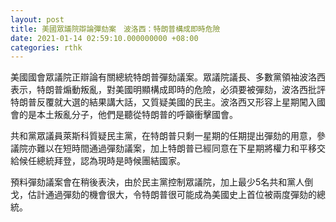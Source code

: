 ```yaml
---
layout: post
title: 美國眾議院辯論彈劾案　波洛西：特朗普構成即時危險
date: 2021-01-14 02:59:10.000000000 +08:00
categories: rthk
---
```


美國國會眾議院正辯論有關總統特朗普彈劾議案。眾議院議長、多數黨領袖波洛西表示，特朗普煽動叛亂，對美國明顯構成即時的危險，必須要被彈劾，波洛西批評特朗普反覆就大選的結果講大話，又質疑美國的民主。波洛西又形容上星期闖入國會的是本土叛亂分子，他們是聽從特朗普的呼籲衝擊國會。

共和黨眾議員萊斯科質疑民主黨，在特朗普只剩一星期的任期提出彈劾的用意，參議院亦難以在短時間通過彈劾議案，加上特朗普已經同意在下星期將權力和平移交給候任總統拜登，認為現時是時候團結國家。

預料彈劾議案會在稍後表決，由於民主黨控制眾議院，加上最少5名共和黨人倒戈，估計通過彈劾的機會很大，令特朗普很可能成為美國史上首位被兩度彈劾的總統。
